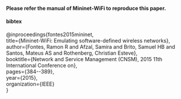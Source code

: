 #### Please refer the manual of Mininet-WiFi to reproduce this paper.  
#### bibtex
@inproceedings{fontes2015mininet,  
  title={Mininet-WiFi: Emulating software-defined wireless networks},  
  author={Fontes, Ramon R and Afzal, Samira and Brito, Samuel HB and Santos, Mateus AS and Rothenberg, Christian Esteve},  
  booktitle={Network and Service Management (CNSM), 2015 11th International Conference on},  
  pages={384--389},  
  year={2015},  
  organization={IEEE}  
}
